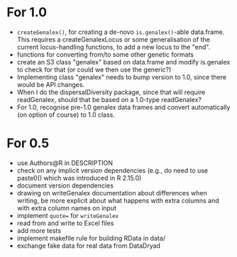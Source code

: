 # For 1.0

* `createGenalex()`, for creating a de-novo `is.genalex()`-able data.frame.  This requires a createGenalexLocus or some generalisation of the current locus-handling functions, to add a new locus to the "end".
* functions for converting from/to some other genetic formats
* create an S3 class "genalex" based on data.frame and modify is.genalex to check for that (or could we then use the generic?)
* Implementing class "genalex" needs to bump version to 1.0, since there would be API changes.
* When I do the dispersalDiversity package, since that will require readGenalex, should that be based on a 1.0-type readGenalex?
* For 1.0, recognise pre-1.0 genalex data frames and convert automatically (on option of course) to 1.0 class.

# For 0.5

* use Authors@R in DESCRIPTION
* check on any implicit version dependencies (e.g., do need to use paste0() which was introduced in R 2.15.0)
* document version dependencies
* drawing on writeGenalex documentation about differences when writing, be more explicit about what happens with extra columns and with extra column names on input
* implement `quote=` for `writeGenalex`
* read from and write to Excel files
* add more tests
* implement makefile rule for building RData in data/
* exchange fake data for real data from DataDryad

